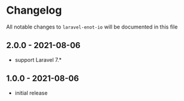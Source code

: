# Changelog

All notable changes to `laravel-enot-io` will be documented in this file

## 2.0.0 - 2021-08-06

- support Laravel 7.*

## 1.0.0 - 2021-08-06

- initial release
